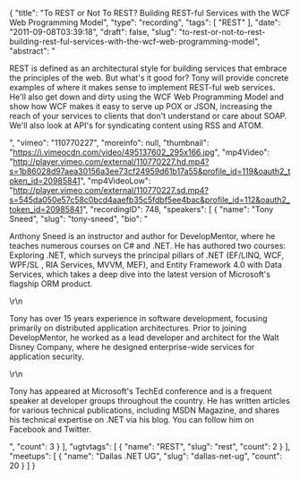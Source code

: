 {
  "title": "To REST or Not To REST? Building REST-ful Services with the WCF Web Programming Model",
  "type": "recording",
  "tags": [
    "REST"
  ],
  "date": "2011-09-08T03:39:18",
  "draft": false,
  "slug": "to-rest-or-not-to-rest-building-rest-ful-services-with-the-wcf-web-programming-model",
  "abstract": "<p>REST is defined as an architectural style for building services that embrace the principles of the web. But what's it good for? Tony will provide concrete examples of where it makes sense to implement REST-ful web services. He'll also get down and dirty using the WCF Web Programming Model and show how WCF makes it easy to serve up POX or JSON, increasing the reach of your services to clients that don't understand or care about SOAP. We'll also look at API's for syndicating content using RSS and ATOM.</p>",
  "vimeo": "110770227",
  "moreinfo": null,
  "thumbnail": "https://i.vimeocdn.com/video/495137602_295x166.jpg",
  "mp4Video": "http://player.vimeo.com/external/110770227.hd.mp4?s=1b86028d97aea30156a3ee73cf24959d61b17a55&profile_id=119&oauth2_token_id=20985841",
  "mp4VideoLow": "http://player.vimeo.com/external/110770227.sd.mp4?s=545da050e57c58c0bcd4aaefb35c5fdbf5ee4bac&profile_id=112&oauth2_token_id=20985841",
  "recordingID": 748,
  "speakers": [
    {
      "name": "Tony Sneed",
      "slug": "tony-sneed",
      "bio": "<p>Anthony Sneed is an instructor and author for DevelopMentor, where he teaches numerous courses on C# and .NET. He has authored two courses: Exploring .NET, which surveys the principal pillars of .NET (EF/LINQ, WCF, WPF/SL , RIA Services, MVVM, MEF), and Entity Framework 4.0 with Data Services, which takes a deep dive into the latest version of Microsoft's flagship ORM product.</p>\r\n<p>Tony has over 15 years experience in software development, focusing primarily on distributed application architectures. Prior to joining DevelopMentor, he worked as a lead developer and architect for the Walt Disney Company, where he designed enterprise-wide services for application security.</p>\r\n<p>Tony has appeared at Microsoft's TechEd conference and is a frequent speaker at developer groups throughout the country. He has written articles for various technical publications, including MSDN Magazine, and shares his technical expertise on .NET via his blog. You can follow him on Facebook and Twitter.</p>",
      "count": 3
    }
  ],
  "ugtvtags": [
    {
      "name": "REST",
      "slug": "rest",
      "count": 2
    }
  ],
  "meetups": [
    {
      "name": "Dallas .NET UG",
      "slug": "dallas-net-ug",
      "count": 20
    }
  ]
}
